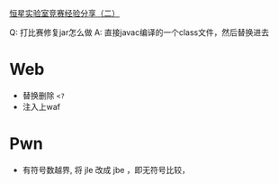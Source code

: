 [恒星实验室竞赛经验分享（二）](https://www.bilibili.com/video/BV1N94y1D75B/)

Q: 打比赛修复jar怎么做
A: 直接javac编译的一个class文件，然后替换进去

# Web
- 替换删除 `<?`
- 注入上waf
# Pwn
- 有符号数越界, 将 jle 改成 jbe ，即无符号比较，
